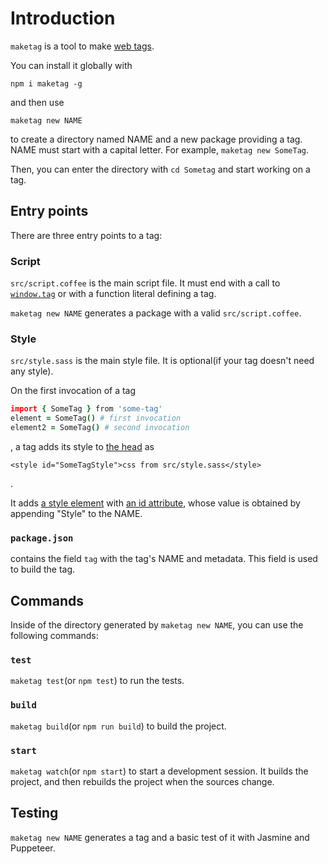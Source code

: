 # Introduction

`maketag` is a tool to make [web tags][web.tags].

[web.tags]: https://github.com/ch1c0t/web.tags

You can install it globally with 

```
npm i maketag -g
```

and then use

```
maketag new NAME
```

to create a directory named NAME and a new package providing a tag.
NAME must start with a capital letter.
For example, `maketag new SomeTag`.

Then, you can enter the directory with `cd Sometag`
and start working on a tag.

## Entry points

There are three entry points to a tag:

### Script

`src/script.coffee` is the main script file.
It must end with a call to [`window.tag`][window.tag]
or with a function literal defining a tag.

`maketag new NAME` generates a package with a valid `src/script.coffee`.

[window.tag]: https://github.com/ch1c0t/web.tags#windowtag

### Style

`src/style.sass` is the main style file.
It is optional(if your tag doesn't need any style).

On the first invocation of a tag

```coffee
import { SomeTag } from 'some-tag'
element = SomeTag() # first invocation
element2 = SomeTag() # second invocation
```

, a tag adds its style to [the head][head] as

```
<style id="SomeTagStyle">css from src/style.sass</style>
```

.

It adds [a style element][style] with [an id attribute][id],
whose value is obtained by appending "Style" to the NAME.

[head]: https://developer.mozilla.org/en-US/docs/Glossary/Head
[style]: https://developer.mozilla.org/en-US/docs/Web/HTML/Element/style
[id]: https://developer.mozilla.org/en-US/docs/Web/HTML/Global_attributes/id

### `package.json`

contains the field `tag` with the tag's NAME and metadata.
This field is used to build the tag.

## Commands

Inside of the directory generated by `maketag new NAME`,
you can use the following commands:

### `test`

`maketag test`(or `npm test`) to run the tests.

### `build`

`maketag build`(or `npm run build`) to build the project.

### `start`

`maketag watch`(or `npm start`) to start a development session.
It builds the project, and then rebuilds the project when the sources change.

## Testing

`maketag new NAME` generates a tag and a basic test of it with Jasmine and Puppeteer.
